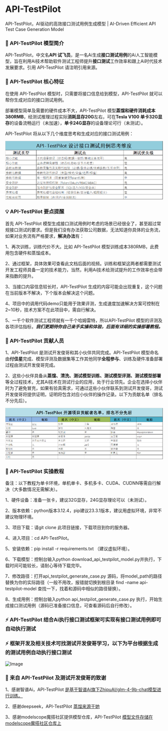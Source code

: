 # API-TestPilot
API-TestPilot，AI驱动的高效接口测试用例生成模型 | AI-Driven Efficient API Test Case Generation Model

### 🌟 API-TestPilot 模型简介

API-TestPilot，中文名**API 试飞员**，是一名Ai生成**接口测试用例**的Ai人工智能模型，旨在利用Ai技术帮助软件测试工程师提升**接口测试**工作效率和跟上Ai时代技术发展要求。引用 API-TestPilot 请注明引用来源。

### 🚀 API-TestPilot 核心特征

在使用 API-TestPilot 模型时，只需要将接口信息给到模型，API-TestPilot 就可以帮你生成对应的接口测试用例。

部署模型简单及需要的硬件成本不大，API-TestPilot 模型**蒸馏和硬件消耗成本380RMB**，经测试推理过程实际**消耗显存20G**左右，可在**Tesla V100 单卡32G显存**的设备流畅运行（未加速），**单卡24G显存**的设备理论可行（未测试）。

API-TestPilot  将从以下几个维度思考和生成对应的接口测试用例：

![Image](https://github.com/walker0012025/API-TestPilot/blob/main/data/20250404111524_01.png)

### 💡 API-TestPilot 要点提醒

首先 API-TestPilot 模型生成接口测试用例时考虑的场景已经很全了，甚至超过常规接口测试的要求。但是我们没有办法获取公司数据，无法知道你具体的业务流，如果对业务流有严格要求，**解决办法**有：

1、再次训练，训练代价不大。比如 API-TestPilot 模型训练成本380RMB，此费用包含硬件和蒸馏成本。

2、通过框架，具体效果可查看此文档后面的视频。训练和框架这两者都需要测试开发工程师具备一定的技术能力，当然，利用Ai技术给测试提升的工作效率也会带来指数的提升。

3、当接口内容信息较长时，API-TestPilot 生成的内容可能会出现重复，这个问题在当前版本不解决，下个版本会解决这个问题。

4、项目中的调用代码demo只能用于效果评测，生成速度加速解决方案可控制在2~10秒，技术方案不在此项目中，需自行解决。

5、一千个软件测试工程师就有一千个哈姆雷特，所以API-TestPilot 模型的评测及各项评估指标，**_我们更期待你自己亲手实操和体验，后面有详细的实操部署教程。_**

### 👥 API-TestPilot 贡献人员

1、API-TestPilot 是测试开发俊哥和其小伙伴共同完成。API-TestPilot 模型命名由**付佳星**完成、模型评测及数据集等工作其他同学**全程参与**、训练及硬件准备部署过程由测试开发俊哥完成。

2、这些小伙伴具备从**蒸馏、清洗、测试模型训练、测试模型评测、测试模型部署**等全过程技术，尤其Ai技术在测试行业的应用，处于行业领先。企业在选择小伙伴时为了避免冒充，如果有验真需求，可通过这些小伙伴联系到测试开发俊哥，测试开发俊哥将提供证明，证明将包含对应小伙伴的操作记录。以下为贡献名单（排名不分先后）。

![Image](https://github.com/walker0012025/API-TestPilot/blob/main/data/20250404122210.png)

### 📌 API-TestPilot 实操教程

备注：以下教程为单卡环境，单机单卡、多机多卡、CUDA、CUDNN等需自行解决（大多数情况无需解决）。

1、硬件设备：准备一张卡，建议32G显存，24G显存理论可以（未测试）。

2、版本依赖：python版本3.12.4，pip建议23.3.1版本，建议用虚拟环境，非常不建议物理环境。

3、项目下载：请git clone 此项目链接，下载项目到你的服务器。

4、进入项目：cd API-TestPilot。

5、安装依赖：pip install -r requirements.txt （建议虚拟环境）。

6、下载模型：控制台输入python download_api_testpilot_model.py并执行，下载时间可能较长，请耐心等待下载完毕。

7、修改路径：打开api_testpilot_generate_case.py 源码，将model_path的路径替换为你的实际路径（一般不用改，报错就切换到根目录 find -name api-testpilot-model 查找一下，找着和源码中相似的路径替换）。

8、生成用例：控制台输入python api_testpilot_generate_case.py 执行，开始生成接口测试用例（源码已准备接口信息，可查看源码后自行修改）。

### ⚡ API-TestPilot 结合Ai执行接口测试框架可实现有接口测试用例即可自动执行测试
### ⚡ 框架开发及相关技术可找测试开发俊哥学习，以下为平台根据生成的测试用例自动执行接口测试

![Image](https://github.com/walker0012025/API-TestPilot/blob/main/data/1743762862000.gif)

### 🙏 来自 API-TestPilot 及测试开发俊哥的致谢 

1、感谢智谱Ai，API-TestPilot   [是基于智谱Ai旗下ZhipuAI/glm-4-9b-chat模型进行训练。](https://github.com/THUDM/GLM-4)

2、感谢deepseek，API-TestPilot [蒸馏来源于她](https://github.com/deepseek-ai/DeepSeek-R1)

3、感谢modelscope魔搭社区提供模型仓库，API-TestPilot [模型文件存储在modelscope魔搭社区仓库上](https://github.com/modelscope)

